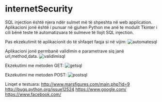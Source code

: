 # internetSecurity

SQL injection është njera ndër sulmet më të shpeshta në web application.
Aplikacioni jonë është i punuar në gjuhen Python me anë te modulit Tkinter i cili bënë teste të automatizuara të sulmeve të llojit SQL injection.

Pas ekzekutimit të aplikacionit do të shfaqet faqja si në vijim:
![automatesql](https://user-images.githubusercontent.com/59068563/107799922-f27c3f80-6d12-11eb-878f-d6e2240d648e.png)

Aplikacioni jonë permbanë validimin e parametrave siq janë url,method,data.
![validimisql](https://user-images.githubusercontent.com/59068563/107798972-b3012380-6d11-11eb-94d9-db7411aadf09.png)

Ekzekutimi me metoden GET:
![getsql](https://user-images.githubusercontent.com/59068563/107798940-a4b30780-6d11-11eb-86c8-c59b84bac9ec.png)

Ekzekutimi me metoden POST:
![postsql](https://user-images.githubusercontent.com/59068563/107798962-ada3d900-6d11-11eb-8000-579c3725167a.png)

Linqet e testuara:
http://www.marsfigures.com/main.php?id=9
http://bugs.python.org/issue12524 
https://www.google.com/ 
https://www.facebook.com/
